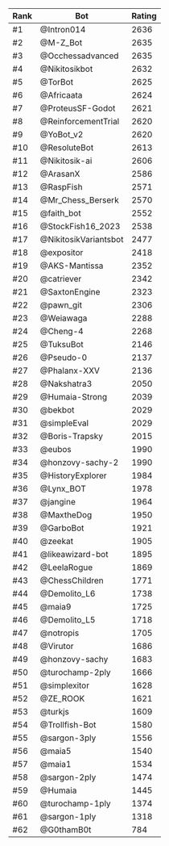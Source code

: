 Rank|Bot|Rating
---|---|---
#1|@Intron014|2636
#2|@M-Z_Bot|2635
#3|@Occhessadvanced|2635
#4|@Nikitosikbot|2632
#5|@TorBot|2625
#6|@Africaata|2624
#7|@ProteusSF-Godot|2621
#8|@ReinforcementTrial|2620
#9|@YoBot_v2|2620
#10|@ResoluteBot|2613
#11|@Nikitosik-ai|2606
#12|@ArasanX|2586
#13|@RaspFish|2571
#14|@Mr_Chess_Berserk|2570
#15|@faith_bot|2552
#16|@StockFish16_2023|2538
#17|@NikitosikVariantsbot|2477
#18|@expositor|2418
#19|@AKS-Mantissa|2352
#20|@catriever|2342
#21|@SaxtonEngine|2323
#22|@pawn_git|2306
#23|@Weiawaga|2288
#24|@Cheng-4|2268
#25|@TuksuBot|2146
#26|@Pseudo-0|2137
#27|@Phalanx-XXV|2136
#28|@Nakshatra3|2050
#29|@Humaia-Strong|2039
#30|@bekbot|2029
#31|@simpleEval|2029
#32|@Boris-Trapsky|2015
#33|@eubos|1990
#34|@honzovy-sachy-2|1990
#35|@HistoryExplorer|1984
#36|@Lynx_BOT|1978
#37|@jangine|1964
#38|@MaxtheDog|1950
#39|@GarboBot|1921
#40|@zeekat|1905
#41|@likeawizard-bot|1895
#42|@LeelaRogue|1869
#43|@ChessChildren|1771
#44|@Demolito_L6|1738
#45|@maia9|1725
#46|@Demolito_L5|1718
#47|@notropis|1705
#48|@Virutor|1686
#49|@honzovy-sachy|1683
#50|@turochamp-2ply|1666
#51|@simplexitor|1628
#52|@ZE_ROOK|1621
#53|@turkjs|1609
#54|@Trollfish-Bot|1580
#55|@sargon-3ply|1556
#56|@maia5|1540
#57|@maia1|1534
#58|@sargon-2ply|1474
#59|@Humaia|1445
#60|@turochamp-1ply|1374
#61|@sargon-1ply|1318
#62|@G0thamB0t|784
